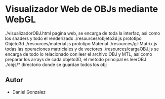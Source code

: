 Visualizador Web de OBJs mediante WebGL
====
./visualizadorOBJ.html pagina web, se encarga de toda la interfaz, asi como los shaders y todo el renderizado
./resources/objeto3d.js prototipo Objeto3d
./resources/material.js prototipo Material
./resources/gl-Matrix.js todas las operaciones matriciales y de vectores
./resources/cargaOBJ.js se encarga de todo lo relacionado con leer el archivo OBJ y MTL, así como preparar los arrays de cada objeto3D, el metodo principal es leerOBJ
./objs/* directorio donde se guardan todos los obj

Autor
----
- Daniel Gonzalez